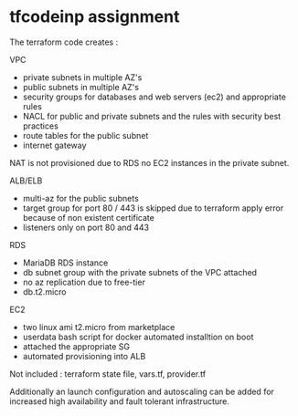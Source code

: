 # tfcodeinp assignment

The terraform code creates :

VPC 
 - private subnets in multiple AZ's
 - public subnets in multiple AZ's
 - security groups for databases and web servers (ec2) and appropriate rules
 - NACL for public and private subnets and the rules with security best practices 
 - route tables for the public subnet
 - internet gateway
 
NAT is not provisioned due to RDS no EC2 instances in the private subnet.

ALB/ELB
 - multi-az for the public subnets
 - target group for port 80 / 443 is skipped due to terraform apply error because of non existent certificate
 - listeners only on port 80 and 443
 
RDS
 - MariaDB RDS instance
 - db subnet group with the private subnets of the VPC attached
 - no az replication due to free-tier
 - db.t2.micro
 
EC2
 - two linux ami t2.micro from marketplace
 - userdata bash script for docker automated installtion on boot
 - attached the appropriate SG
 - automated provisioning into ALB

Not included : terraform state file, vars.tf, provider.tf

Additionally an launch configuration and autoscaling can be added for increased high availability and fault tolerant infrastructure.
